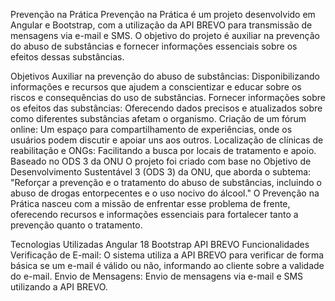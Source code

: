 Prevenção na Prática
Prevenção na Prática é um projeto desenvolvido em Angular e Bootstrap, com a utilização da API BREVO para transmissão de mensagens via e-mail e SMS. O objetivo do projeto é auxiliar na prevenção do abuso de substâncias e fornecer informações essenciais sobre os efeitos dessas substâncias.

Objetivos
Auxiliar na prevenção do abuso de substâncias: Disponibilizando informações e recursos que ajudem a conscientizar e educar sobre os riscos e consequências do uso de substâncias.
Fornecer informações sobre os efeitos das substâncias: Oferecendo dados precisos e atualizados sobre como diferentes substâncias afetam o organismo.
Criação de um fórum online: Um espaço para compartilhamento de experiências, onde os usuários podem discutir e apoiar uns aos outros.
Localização de clínicas de reabilitação e ONGs: Facilitando a busca por locais de tratamento e apoio.
Baseado no ODS 3 da ONU
O projeto foi criado com base no Objetivo de Desenvolvimento Sustentável 3 (ODS 3) da ONU, que aborda o subtema: "Reforçar a prevenção e o tratamento do abuso de substâncias, incluindo o abuso de drogas entorpecentes e o uso nocivo do álcool." O Prevenção na Prática nasceu com a missão de enfrentar esse problema de frente, oferecendo recursos e informações essenciais para fortalecer tanto a prevenção quanto o tratamento.

Tecnologias Utilizadas
Angular 18
Bootstrap
API BREVO
Funcionalidades
Verificação de E-mail: O sistema utiliza a API BREVO para verificar de forma básica se um e-mail é válido ou não, informando ao cliente sobre a validade do e-mail.
Envio de Mensagens: Envio de mensagens via e-mail e SMS utilizando a API BREVO.

